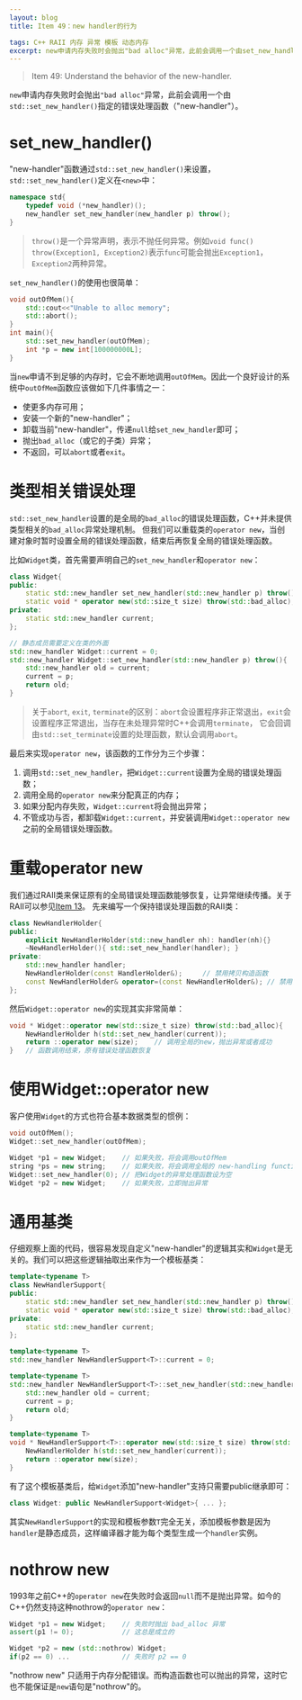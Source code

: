 ```yaml
---
layout: blog
title: Item 49：new handler的行为

tags: C++ RAII 内存 异常 模板 动态内存
excerpt: new申请内存失败时会抛出"bad alloc"异常，此前会调用一个由set_new_handler()指定的错误处理函数（"new-handler"）。
---
```


> Item 49: Understand the behavior of the new-handler.

`new`申请内存失败时会抛出`"bad alloc"`异常，此前会调用一个由`std::set_new_handler()`指定的错误处理函数（"new-handler"）。

<!--more-->

# set_new_handler()

"new-handler"函数通过`std::set_new_handler()`来设置，`std::set_new_handler()`定义在`<new>`中：

```cpp
namespace std{
    typedef void (*new_handler)();
    new_handler set_new_handler(new_handler p) throw();
}
```

> `throw()`是一个异常声明，表示不抛任何异常。例如`void func() throw(Exception1, Exception2)`表示`func`可能会抛出`Exception1`，`Exception2`两种异常。

`set_new_handler()`的使用也很简单：

```cpp
void outOfMem(){
    std::cout<<"Unable to alloc memory";
    std::abort();
}
int main(){
    std::set_new_handler(outOfMem);
    int *p = new int[100000000L];
}
```

当`new`申请不到足够的内存时，它会不断地调用`outOfMem`。因此一个良好设计的系统中`outOfMem`函数应该做如下几件事情之一：

* 使更多内存可用；
* 安装一个新的"new-handler"；
* 卸载当前"new-handler"，传递`null`给`set_new_handler`即可；
* 抛出`bad_alloc`（或它的子类）异常；
* 不返回，可以`abort`或者`exit`。

# 类型相关错误处理

`std::set_new_handler`设置的是全局的`bad_alloc`的错误处理函数，C++并未提供类型相关的`bad_alloc`异常处理机制。
但我们可以重载类的`operator new`，当创建对象时暂时设置全局的错误处理函数，结束后再恢复全局的错误处理函数。

比如`Widget`类，首先需要声明自己的`set_new_handler`和`operator new`：

```cpp
class Widget{
public:
    static std::new_handler set_new_handler(std::new_handler p) throw();
    static void * operator new(std::size_t size) throw(std::bad_alloc);
private:
    static std::new_handler current;
};

// 静态成员需要定义在类的外面
std::new_handler Widget::current = 0;
std::new_handler Widget::set_new_handler(std::new_handler p) throw(){
    std::new_handler old = current;
    current = p;
    return old;
}
```

> 关于`abort`, `exit`, `terminate`的区别：`abort`会设置程序非正常退出，`exit`会设置程序正常退出，当存在未处理异常时C++会调用`terminate`，
> 它会回调由`std::set_terminate`设置的处理函数，默认会调用`abort`。

最后来实现`operator new`，该函数的工作分为三个步骤：

1. 调用`std::set_new_handler`，把`Widget::current`设置为全局的错误处理函数；
2. 调用全局的`operator new`来分配真正的内存；
3. 如果分配内存失败，`Widget::current`将会抛出异常；
4. 不管成功与否，都卸载`Widget::current`，并安装调用`Widget::operator new`之前的全局错误处理函数。

# 重载operator new

我们通过RAII类来保证原有的全局错误处理函数能够恢复，让异常继续传播。关于RAII可以参见[Item 13][item13]。
先来编写一个保持错误处理函数的RAII类：

```cpp
class NewHandlerHolder{
public:
    explicit NewHandlerHolder(std::new_handler nh): handler(nh){}
    ~NewHandlerHolder(){ std::set_new_handler(handler); }
private:
    std::new_handler handler;
    NewHandlerHolder(const HandlerHolder&);     // 禁用拷贝构造函数
    const NewHandlerHolder& operator=(const NewHandlerHolder&); // 禁用赋值运算符
};
```

然后`Widget::operator new`的实现其实非常简单：

```cpp
void * Widget::operator new(std::size_t size) throw(std::bad_alloc){
    NewHandlerHolder h(std::set_new_handler(current));
    return ::operator new(size);    // 调用全局的new，抛出异常或者成功
}   // 函数调用结束，原有错误处理函数恢复
```

# 使用Widget::operator new

客户使用`Widget`的方式也符合基本数据类型的惯例：

```cpp
void outOfMem();
Widget::set_new_handler(outOfMem);

Widget *p1 = new Widget;    // 如果失败，将会调用outOfMem
string *ps = new string;    // 如果失败，将会调用全局的 new-handling function，当然如果没有的话就没有了
Widget::set_new_handler(0); // 把Widget的异常处理函数设为空
Widget *p2 = new Widget;    // 如果失败，立即抛出异常
```

# 通用基类

仔细观察上面的代码，很容易发现自定义"new-handler"的逻辑其实和`Widget`是无关的。我们可以把这些逻辑抽取出来作为一个模板基类：

```cpp
template<typename T>
class NewHandlerSupport{
public:
    static std::new_handler set_new_handler(std::new_handler p) throw();
    static void * operator new(std::size_t size) throw(std::bad_alloc);
private:
    static std::new_handler current;
};

template<typename T>
std::new_handler NewHandlerSupport<T>::current = 0;

template<typename T>
std::new_handler NewHandlerSupport<T>::set_new_handler(std::new_handler p) throw(){
    std::new_handler old = current;
    current = p;
    return old;
}

template<typename T>
void * NewHandlerSupport<T>::operator new(std::size_t size) throw(std::bad_alloc){
    NewHandlerHolder h(std::set_new_handler(current));
    return ::operator new(size);
}
```

有了这个模板基类后，给`Widget`添加"new-handler"支持只需要public继承即可：

```cpp
class Widget: public NewHandlerSupport<Widget>{ ... };
```

其实`NewHandlerSupport`的实现和模板参数`T`完全无关，添加模板参数是因为`handler`是静态成员，这样编译器才能为每个类型生成一个`handler`实例。

# nothrow new

1993年之前C++的`operator new`在失败时会返回`null`而不是抛出异常。如今的C++仍然支持这种nothrow的`operator new`：

```cpp
Widget *p1 = new Widget;    // 失败时抛出 bad_alloc 异常
assert(p1 != 0);            // 这总是成立的

Widget *p2 = new (std::nothrow) Widget;
if(p2 == 0) ...             // 失败时 p2 == 0
```

"nothrow new" 只适用于内存分配错误。而构造函数也可以抛出的异常，这时它也不能保证是`new`语句是"nothrow"的。

[item13]: /2015/08/02/effective-cpp-13.html

